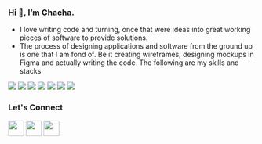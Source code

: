 ### Hi 👋, I’m Chacha.
- I love writing code and turning, once that were ideas into great working pieces of software to provide solutions.
- The process of designing applications and software from the ground up is one that I am fond of. Be it creating wireframes, designing mockups in Figma and actually writing the code. 
The following are my skills and stacks

<img src="https://img.shields.io/badge/Django-092E20?style=for-the-badge&logo=django&logoColor=green"> <img src="https://img.shields.io/badge/Flask-000000?style=for-the-badge&logo=flask&logoColor=white"> <img src="https://img.shields.io/badge/React-20232A?style=for-the-badge&logo=react&logoColor=61DAFB"> <img src="https://img.shields.io/badge/Tailwind_CSS-38B2AC?style=for-the-badge&logo=tailwind-css&logoColor=white"> <img src="https://img.shields.io/badge/Bootstrap-563D7C?style=for-the-badge&logo=bootstrap&logoColor=white"> <img src="https://img.shields.io/badge/django%20rest-ff1709?style=for-the-badge&logo=django&logoColor=white"> <img src="https://img.shields.io/badge/Material%20UI-007FFF?style=for-the-badge&logo=mui&logoColor=white">


### Let's Connect

<a href="https://www.linkedin.com/in/jonathan-chacha-19b154206/" target="_blank"><img height="32" width="32" src="https://cdn-icons.flaticon.com/png/512/3669/premium/3669739.png?token=exp=1648461259~hmac=c02d653f87a89f31a3b1d2379b8e5a76"></a> <a href="https://twitter.com/Chacha1kanobi" target="_blank"><img  height="32" width="32" src="https://cdn-icons-png.flaticon.com/512/25/25347.png"></a> <a href="mailto:jonahhchacha@gmail.com" target="_blank"><img  height="32" width="32" src="https://cdn-icons.flaticon.com/png/512/3178/premium/3178158.png?token=exp=1648305443~hmac=86ed7dc3eab2434681ad450200f48cbb"></a>

<!---
MwitaChacha/MwitaChacha is a ✨ special ✨ repository because its `README.md` (this file) appears on your GitHub profile.
You can click the Preview link to take a look at your changes.
--->
